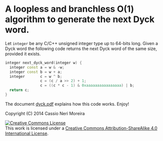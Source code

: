 A loopless and branchless O(1) algorithm to generate the next Dyck word.
=====

Let `integer` be any C/C++ unsigned integer type up to 64-bits long.
Given a Dyck word the following code returns the next Dyck word of the same size, provided it exists.
```C++
integer next_dyck_word(integer w) {
  integer const a = w & -w;
  integer const b = w + a;
  integer       c = w ^ b;
                c = (c / a >> 2) + 1;
                c = ((c * c - 1) & 0xaaaaaaaaaaaaaaaa) | b;
  return c;
}
```
The document [dyck.pdf](https://github.com/cassioneri/Dyck/blob/master/dyck.pdf) explains how this code works.
Enjoy!

Copyright (C) 2014 Cassio Neri Moreira

<a rel="license" href="http://creativecommons.org/licenses/by-sa/4.0/"><img alt="Creative Commons License" style="border-width:0" src="http://i.creativecommons.org/l/by-sa/4.0/88x31.png" /></a><br />This work is licensed under a <a rel="license" href="http://creativecommons.org/licenses/by-sa/4.0/">Creative Commons Attribution-ShareAlike 4.0 International License</a>.
